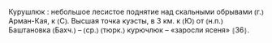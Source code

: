 ---
---

Курушлюк
: небольшое лесистое поднятие над скальными обрывами ⦅г.⦆ Арман-Кая, к ⦅С⦆. Высшая точка куэсты, в 3 км. к ⦅Ю⦆ от ⦅н.п.⦆ Баштановка ⦅Бахч.⦆ – ⦅ср.⦆ ⦅тюрк.⦆ курючлюк – «заросли ясеня» ⦃З6⦄.
